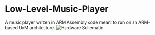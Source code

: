 # Low-Level-Music-Player
A music player written in ARM Assembly code meant to run on an ARM-based UoM architecture.
![Hardware Schematic](https://user-images.githubusercontent.com/41366614/61531556-0ff60400-aa1f-11e9-8fc9-da43423d2f85.jpg)
